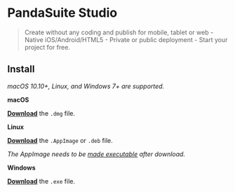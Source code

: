 # PandaSuite Studio

> Create without any coding and publish for mobile, tablet or web - Native iOS/Android/HTML5 - Private or public deployment - Start your project for free.


## Install

*macOS 10.10+, Linux, and Windows 7+ are supported.*

**macOS**

[**Download**](https://github.com/beingenious/studio/releases/latest) the `.dmg` file.

**Linux**

[**Download**](https://github.com/beingenious/studio/releases/latest) the `.AppImage` or `.deb` file.

*The AppImage needs to be [made executable](http://discourse.appimage.org/t/how-to-make-an-appimage-executable/80) after download.*

**Windows**

[**Download**](https://github.com/beingenious/studio/releases/latest) the `.exe` file.
